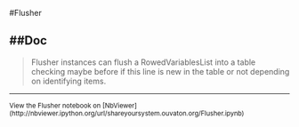 
<!--
FrozenIsBool False
-->

#Flusher

##Doc
----


> 
> Flusher instances can flush a RowedVariablesList into a table
> checking maybe before if this line is new in the table or not
> depending on identifying items.
> 
> 

----

<small>
View the Flusher notebook on [NbViewer](http://nbviewer.ipython.org/url/shareyoursystem.ouvaton.org/Flusher.ipynb)
</small>

